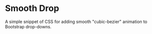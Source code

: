 Smooth Drop
===========

A simple snippet of CSS for adding smooth "cubic-bezier" animation to Bootstrap drop-downs.
